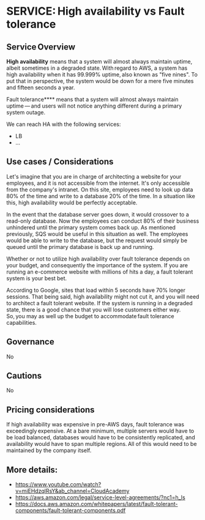 # SERVICE: High availability vs Fault tolerance 

## Service Overview  

**High availability** means that a system will almost always maintain uptime, albeit sometimes in a degraded state. With regard to AWS, a system has high availability when it has 99.999% uptime, also known as "five nines". To put that in perspective, the system would be down for a mere five minutes and fifteen seconds a year. 

Fault tolerance**** means that a system will almost always maintain uptime — and users will not notice anything different during a primary system outage. 

We can reach HA with the following services: 
- LB
- ...


## Use cases / Considerations  

Let's imagine that you are in charge of architecting a website for your employees, and it is not accessible from the internet. It's only accessible from the company's intranet. On this site, employees need to look up data 80% of the time and write to a database 20% of the time. In a situation like this, high availability would be perfectly acceptable. 

In the event that the database server goes down, it would crossover to a read-only database. Now the employees can conduct 80% of their business unhindered until the primary system comes back up. As mentioned previously, SQS would be useful in this situation as well. The employees would be able to write to the database, but the request would simply be queued until the primary database is back up and running. 

Whether or not to utilize high availability over fault tolerance depends on your budget, and consequently the importance of the system. If you are running an e-commerce website with millions of hits a day, a fault tolerant system is your best bet. 

According to Google, sites that load within 5 seconds have 70% longer sessions. That being said, high availability might not cut it, and you will need to architect a fault tolerant website. If the system is running in a degraded state, there is a good chance that you will lose customers either way. So, you may as well up the budget to accommodate fault tolerance capabilities. 

## Governance
No

## Cautions 
No

## Pricing considerations  

If high availability was expensive in pre-AWS days, fault tolerance was exceedingly expensive. At a bare minimum, multiple servers would have to be load balanced, databases would have to be consistently replicated, and availability would have to span multiple regions. All of this would need to be maintained by the company itself.  


## More details:
- https://www.youtube.com/watch?v=miEHdzqlRsY&ab_channel=CloudAcademy 
- https://aws.amazon.com/legal/service-level-agreements/?nc1=h_ls 
- https://docs.aws.amazon.com/whitepapers/latest/fault-tolerant-components/fault-tolerant-components.pdf 

 